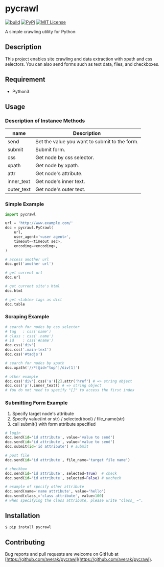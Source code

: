# pycrawl

[![build](https://github.com/averak/pycrawl/workflows/build/badge.svg)](https://github.com/averak/pycrawl/actions)
[![PyPi](https://badge.fury.io/py/pycrawl.svg)](https://pypi.python.org/pypi/pycrawl/)
[![MIT License](http://img.shields.io/badge/license-MIT-blue.svg?style=flat)](LICENSE)

A simple crawling utility for Python

## Description

This project enables site crawling and data extraction with xpath and css selectors.
You can also send forms such as text data, files, and checkboxes.

## Requirement

- Python3

## Usage

### Description of Instance Methods

| name       | Description                                   |
| ---------- | --------------------------------------------- |
| send       | Set the value you want to submit to the form. |
| submit     | Submit form.                                  |
| css        | Get node by css selector.                     |
| xpath      | Get node by xpath.                            |
| attr       | Get node's attribute.                         |
| inner_text | Get node's inner text.                        |
| outer_text | Get node's outer text.                        |

### Simple Example

```python
import pycrawl

url = 'http://www.example.com/'
doc = pycrawl.PyCrawl(
	url,
	user_agent='<user agent>',
	timeout=<timeout sec>,
	encoding=<encoding>,
)

# access another url
doc.get('another url')

# get current url
doc.url

# get current site's html
doc.html

# get <table> tags as dict
doc.table
```

### Scraping Example

```python
# search for nodes by css selector
# tag   : css('name')
# class : css('.name')
# id    : css('#name')
doc.css('div')
doc.css('.main-text')
doc.css('#tadjs')

# search for nodes by xpath
doc.xpath('//*[@id="top"]/div[1]')

# other example
doc.css('div').css('a')[2].attr('href') # => string object
doc.css('p').inner_text() # => string object
# You do not need to specify "[]" to access the first index
```

### Submitting Form Example

1. Specify target node's attribute
2. Specify value(int or str) / selected(bool) / file_name(str)
3. call submit() with form attribute specified

```python
# login
doc.send(id='id attribute', value='value to send')
doc.send(id='id attribute', value='value to send')
doc.submit(id='id attribute') # submit

# post file
doc.send(id='id attribute', file_name='target file name')

# checkbox
doc.send(id='id attribute', selected=True)  # check
doc.send(id='id attribute', selected=False) # uncheck

# example of specify other attribute
doc.send(name='name attribute', value='hello')
doc.send(class_='class attribute', value=100)
# when specifying the class attribute, please write "class_ =".
```

## Installation

```sh
$ pip install pycrawl
```

## Contributing

Bug reports and pull requests are welcome on GitHub at [https://github.com/averak/pycrawl](https://github.com/averak/pycrawl).
